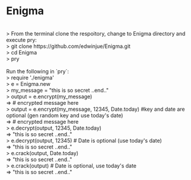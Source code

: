 # Enigma
<br>
> From the terminal clone the respoitory, change to Enigma directory and execute pry:<br>
>   git clone https://github.com/edwinjue/Enigma.git<br>
>   cd Enigma<br>
>   pry<br>
  <br>
Run the following in `pry`:<br>
> require './enigma'<br>
> e = Enigma.new<br>
> my_message = "this is so secret ..end.."<br>
> output = e.encrypt(my_message)<br>
=> # encrypted message here<br>
> output = e.encrypt(my_message, 12345, Date.today) #key and date are optional (gen random key and use today's date)<br>
=> # encrypted message here<br>
> e.decrypt(output, 12345, Date.today)<br>
=> "this is so secret ..end.."<br>
> e.decrypt(output, 12345) # Date is optional (use today's date)<br>
=> "this is so secret ..end.."<br>
> e.crack(output, Date.today)<br>
=> "this is so secret ..end.."<br>
> e.crack(output) # Date is optional, use today's date<br>
=> "this is so secret ..end.."<br>
